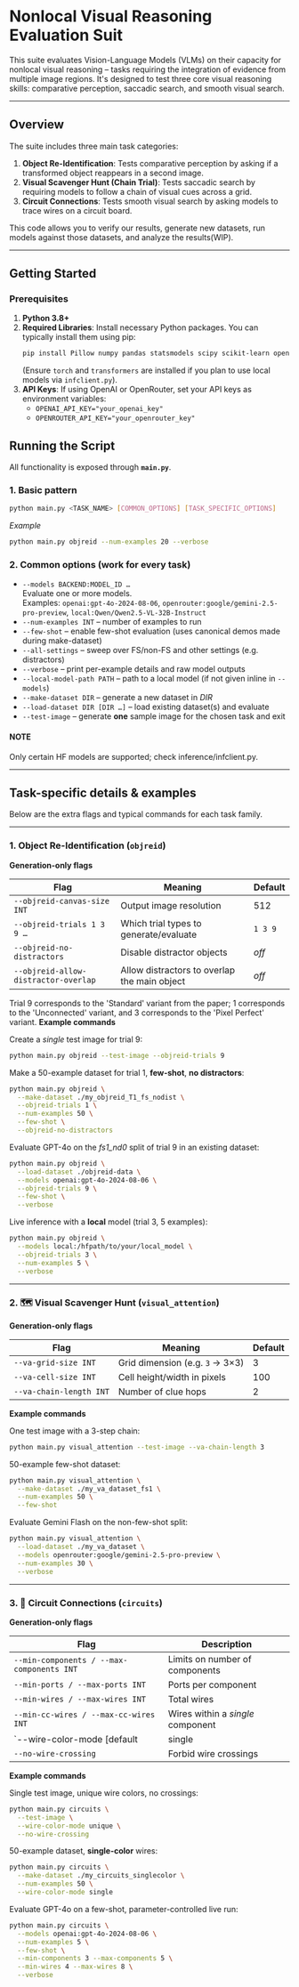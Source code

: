 # Nonlocal Visual Reasoning Evaluation Suit
This suite evaluates Vision-Language Models (VLMs) on their capacity for nonlocal visual reasoning – tasks requiring the integration of evidence from multiple image regions. It's designed to test three core visual reasoning skills: comparative perception, saccadic search, and smooth visual search.

-----------------------------------------
## Overview

The suite includes three main task categories:
1.  **Object Re-Identification**: Tests comparative perception by asking if a transformed object reappears in a second image.
2.  **Visual Scavenger Hunt (Chain Trial)**: Tests saccadic search by requiring models to follow a chain of visual cues across a grid.
3.  **Circuit Connections**: Tests smooth visual search by asking models to trace wires on a circuit board.

This code allows you to verify our results, generate new datasets, run models against those datasets, and analyze the results(WIP).

-----------------------------------------

##  Getting Started

### Prerequisites

1.  **Python 3.8+**
2.  **Required Libraries**: Install necessary Python packages. You can typically install them using pip:
    ```bash
    pip install Pillow numpy pandas statsmodels scipy scikit-learn openai requests torch transformers tabulate
    ```
    (Ensure `torch` and `transformers` are installed if you plan to use local models via `infclient.py`).
3.  **API Keys**: If using OpenAI or OpenRouter, set your API keys as environment variables:
    * `OPENAI_API_KEY="your_openai_key"`
    * `OPENROUTER_API_KEY="your_openrouter_key"`


##  Running the Script

All functionality is exposed through **`main.py`**.

### 1. Basic pattern

```bash
python main.py <TASK_NAME> [COMMON_OPTIONS] [TASK_SPECIFIC_OPTIONS]
```

*Example*

```bash
python main.py objreid --num-examples 20 --verbose
```

### 2. Common options (work for every task)

* `--models BACKEND:MODEL_ID …`  
  Evaluate one or more models.  
  Examples: `openai:gpt-4o-2024-08-06`, `openrouter:google/gemini-2.5-pro-preview`, `local:Qwen/Qwen2.5-VL-32B-Instruct`
* `--num-examples INT` – number of examples to run
* `--few-shot` – enable few-shot evaluation (uses canonical demos made during make-dataset)
* `--all-settings` – sweep over FS/non-FS and other settings (e.g. distractors)
* `--verbose` – print per-example details and raw model outputs
* `--local-model-path PATH` – path to a local model (if not given inline in `--models`)
* `--make-dataset DIR` – generate a new dataset in *DIR*
* `--load-dataset DIR [DIR …]` – load existing dataset(s) and evaluate
* `--test-image` – generate **one** sample image for the chosen task and exit

#### NOTE
Only certain HF models are supported; check inference/infclient.py.

-----------------------------------------
## Task-specific details & examples

Below are the extra flags and typical commands for each task family.

---

### 1. Object Re-Identification (`objreid`)

**Generation-only flags**

| Flag | Meaning | Default |
|------|---------|---------|
| `--objreid-canvas-size INT` | Output image resolution | 512 |
| `--objreid-trials 1 3 9 …` | Which trial types to generate/evaluate | `1 3 9` |
| `--objreid-no-distractors` | Disable distractor objects | *off* |
| `--objreid-allow-distractor-overlap` | Allow distractors to overlap the main object | *off* |


Trial 9 corresponds to the 'Standard' variant from the paper; 1 corresponds to the 'Unconnected' variant, and 3 corresponds to the 'Pixel Perfect' variant.
**Example commands**

Create a *single* test image for trial 9:

```bash
python main.py objreid --test-image --objreid-trials 9
```

Make a 50-example dataset for trial 1, **few-shot**, **no distractors**:

```bash
python main.py objreid \
  --make-dataset ./my_objreid_T1_fs_nodist \
  --objreid-trials 1 \
  --num-examples 50 \
  --few-shot \
  --objreid-no-distractors
```

Evaluate GPT-4o on the *fs1_nd0* split of trial 9 in an existing dataset:

```bash
python main.py objreid \
  --load-dataset ./objreid-data \
  --models openai:gpt-4o-2024-08-06 \
  --objreid-trials 9 \
  --few-shot \
  --verbose
```

Live inference with a **local** model (trial 3, 5 examples):

```bash
python main.py objreid \
  --models local:/hfpath/to/your/local_model \
  --objreid-trials 3 \
  --num-examples 5 \
  --verbose
```

---

### 2. 🗺️ Visual Scavenger Hunt (`visual_attention`)

**Generation-only flags**

| Flag | Meaning | Default |
|------|---------|---------|
| `--va-grid-size INT` | Grid dimension (e.g. `3` → 3×3) | 3 |
| `--va-cell-size INT` | Cell height/width in pixels | 100 |
| `--va-chain-length INT` | Number of clue hops | 2 |

**Example commands**

One test image with a 3-step chain:

```bash
python main.py visual_attention --test-image --va-chain-length 3
```

50-example few-shot dataset:

```bash
python main.py visual_attention \
  --make-dataset ./my_va_dataset_fs1 \
  --num-examples 50 \
  --few-shot
```

Evaluate Gemini Flash on the non-few-shot split:

```bash
python main.py visual_attention \
  --load-dataset ./my_va_dataset \
  --models openrouter:google/gemini-2.5-pro-preview \
  --num-examples 30 \
  --verbose
```

---

### 3. 🔌 Circuit Connections (`circuits`)

**Generation-only flags**

| Flag | Description |
|------|-------------|
| `--min-components / --max-components INT` | Limits on number of components |
| `--min-ports / --max-ports INT` | Ports per component |
| `--min-wires / --max-wires INT` | Total wires |
| `--min-cc-wires / --max-cc-wires INT` | Wires within a *single* component |
| `--wire-color-mode [default|single|unique]` | Wire color strategy |
| `--no-wire-crossing` | Forbid wire crossings |

**Example commands**

Single test image, unique wire colors, no crossings:

```bash
python main.py circuits \
  --test-image \
  --wire-color-mode unique \
  --no-wire-crossing
```

50-example dataset, **single-color** wires:

```bash
python main.py circuits \
  --make-dataset ./my_circuits_singlecolor \
  --num-examples 50 \
  --wire-color-mode single
```

Evaluate GPT-4o on a few-shot, parameter-controlled live run:

```bash
python main.py circuits \
  --models openai:gpt-4o-2024-08-06 \
  --num-examples 5 \
  --few-shot \
  --min-components 3 --max-components 5 \
  --min-wires 4 --max-wires 8 \
  --verbose
```